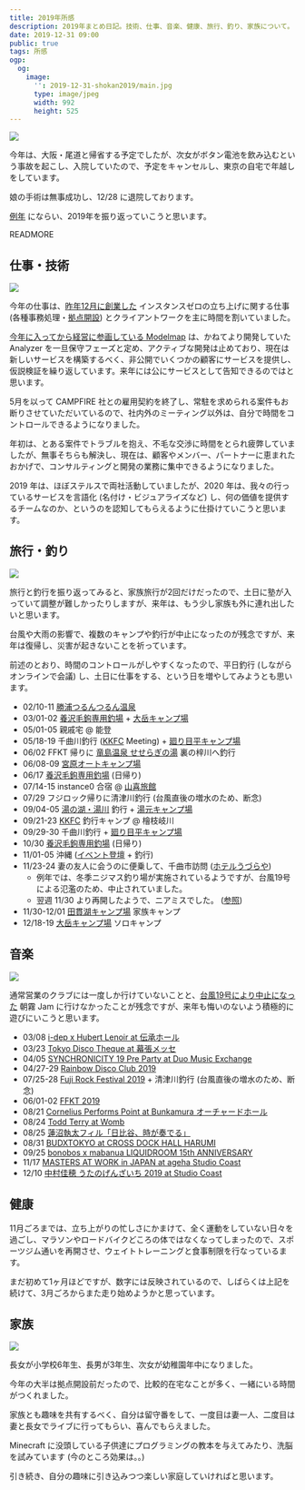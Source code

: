 ```yaml
---
title: 2019年所感
description: 2019年まとめ日記。技術、仕事、音楽、健康、旅行、釣り、家族について。
date: 2019-12-31 09:00
public: true
tags: 所感
ogp:
  og:
    image:
      '': 2019-12-31-shokan2019/main.jpg
      type: image/jpeg
      width: 992
      height: 525
---
```


![](2019-12-31-shokan2019/main.jpg)

今年は、大阪・尾道と帰省する予定でしたが、次女がボタン電池を飲み込むという事故を起こし、入院していたので、予定をキャンセルし、東京の自宅で年越しをしています。

娘の手術は無事成功し、12/28 に退院しております。

[例年](/t/所感/) にならい、2019年を振り返っていこうと思います。

READMORE

## 仕事・技術

![](2019-12-31-shokan2019/ins0.jpg)

今年の仕事は、[昨年12月に創業した](/2019/02/01/instance0/) インスタンスゼロの立ち上げに関する仕事 (各種事務処理・[拠点開設](/2019/11/01/ins0-fudomae/)) とクライアントワークを主に時間を割いていました。

[今年に入ってから経営に参画している Modelmap](/2019/02/12/modelmap/) は、かねてより開発していた Analyzer を一旦保守フェーズと定め、アクティブな開発は止めており、現在は新しいサービスを構築するべく、非公開でいくつかの顧客にサービスを提供し、仮説検証を繰り返しています。来年には公にサービスとして告知できるのではと思います。

5月を以って CAMPFIRE 社との雇用契約を終了し、常駐を求められる案件もお断りさせていただいているので、社内外のミーティング以外は、自分で時間をコントロールできるようになりました。

年初は、とある案件でトラブルを抱え、不毛な交渉に時間をとられ疲弊していましたが、無事そちらも解決し、現在は、顧客やメンバー、パートナーに恵まれたおかげで、コンサルティングと開発の業務に集中できるようになりました。

2019 年は、ほぼステルスで両社活動していましたが、2020 年は、我々の行っているサービスを言語化 (名付け・ビジュアライズなど) し、何の価値を提供するチームなのか、というのを認知してもらえるように仕掛けていこうと思います。

## 旅行・釣り

![](2019-12-31-shokan2019/hinoemata.jpg)

旅行と釣行を振り返ってみると、家族旅行が2回だけだったので、土日に塾が入っていて調整が難しかったりしますが、来年は、もう少し家族も外に連れ出したいと思います。

台風や大雨の影響で、複数のキャンプや釣行が中止になったのが残念ですが、来年は復帰し、災害が起きないことを祈っています。

前述のとおり、時間のコントロールがしやすくなったので、平日釣行 (しながらオンラインで会議) し、土日に仕事をする、という日を増やしてみようとも思います。

- 02/10-11 [勝浦つるんつるん温泉](http://katuuraonsen.com/)
- 03/01-02 [養沢毛鉤専用釣場] + [大岳キャンプ場]
- 05/01-05 親戚宅 @ 能登
- 05/18-19 千曲川釣行 ([KKFC] Meeting) + [廻り目平キャンプ場]
- 06/02 FFKT 帰りに [竜島温泉 せせらぎの湯](https://ryushima-onsen.jp/) 裏の梓川へ釣行
- 06/08-09 [宮原オートキャンプ場](http://www.camp-miyahara.com/)
- 06/17 [養沢毛鉤専用釣場]&nbsp;(日帰り)
- 07/14-15 instance0 合宿 @ [山喜旅館](http://www.ito-yamaki.jp/)
- 07/29 フジロック帰りに清津川釣行 (台風直後の増水のため、断念)
- 09/04-05 [湯の湖・湯川](http://www.naisuimen.or.jp/nikko/) 釣行 + [湯元キャンプ場](http://www.nikkoyumoto-vc.com/guide/)
- 09/21-23 [KKFC] 釣行キャンプ @ 檜枝岐川
- 09/29-30 千曲川釣行 + [廻り目平キャンプ場]
- 10/30 [養沢毛鉤専用釣場]&nbsp;(日帰り)
- 11/01-05 沖縄 ([イベント登壇](/2019/11/02/electron-vsto/) + 釣行)
- 11/23-24 妻の友人に会うのに便乗して、千曲市訪問 ([ホテルうづらや](https://uzuraya.net/))
  - 例年では、冬季ニジマス釣り場が実施されているようですが、台風19号による氾濫のため、中止されていました。
  - 翌週 11/30 より再開したようで、ニアミスでした。 ([参照](https://chikuma-kanko.com/2019-11-29/post-15601/))
- 11/30-12/01 [田貫湖キャンプ場](https://tanukiko.com/) 家族キャンプ
- 12/18-19 [大岳キャンプ場] ソロキャンプ

## 音楽

![](2019-12-31-shokan2019/frf.jpg)

通常営業のクラブには一度しか行けていないことと、[台風19号により中止になった](https://asagirijam.jp/news/20191009_02.html) 朝霧 Jam に行けなかったことが残念ですが、来年も悔いのないよう積極的に遊びにいこうと思います。

- 03/08 [i-dep x Hubert Lenoir at 伝承ホール](https://clubberia.com/ja/events/284471-i-dep-x-Hubert-Lenoir/)
- 03/23 [Tokyo Disco Theque at 幕張メッセ](http://discothequefestival.com/)
- 04/05 [SYNCHRONICITY 19 Pre Party at Duo Music Exchange](https://synchronicity.tv/festival/)
- 04/27-29 [Rainbow Disco Club 2019](http://www.rainbowdiscoclub.com/)
- 07/25-28 [Fuji Rock Festival 2019](https://www.fujirockfestival.com/) + 清津川釣行 (台風直後の増水のため、断念)
- 06/01-02 [FFKT 2019](http://ffkt.jp/)
- 08/21 [Cornelius Performs Point at Bunkamura オーチャードホール](https://www.bunkamura.co.jp/orchard/lineup/kashi/20190821.html)
- 08/24 [Todd Terry at Womb](https://www.womb.co.jp/event/2019/08/24/todd-terry/)
- 08/25 [蓮沼執太フィル「日比谷、時が奏でる」](https://190825hasunumaphil.peatix.com/)
- 08/31 [BUDXTOKYO at CROSS DOCK HALL HARUMI](https://mixmag.net/budx/budx-cities/tokyo)
- 09/25 [bonobos x mabanua LIQUIDROOM 15th ANNIVERSARY](https://www.liquidroom.net/schedule/lr15_bonobos_mabanua_20190925)
- 11/17 [MASTERS AT WORK in JAPAN at ageha Studio Coast](http://mawinjapan.com/)
- 12/10 [中村佳穂 うたのげんざいち 2019 at Studio Coast](https://spaceshowermusic.com/schedule/103436/)

## 健康

11月ごろまでは、立ち上がりの忙しさにかまけて、全く運動をしていない日々を過ごし、マラソンやロードバイクどころの体ではなくなってしまったので、スポーツジム通いを再開させ、ウェイトトレーニングと食事制限を行なっているます。

まだ初めて1ヶ月ほどですが、数字には反映されているので、しばらくは上記を続けて、3月ごろからまた走り始めようかと思っています。

## 家族

![](2019-12-31-shokan2019/kids.jpg)

長女が小学校6年生、長男が3年生、次女が幼稚園年中になりました。

今年の大半は拠点開設前だったので、比較的在宅なことが多く、一緒にいる時間がつくれました。

家族とも趣味を共有するべく、自分は留守番をして、一度目は妻一人、二度目は妻と長女でライブに行ってもらい、喜んでもらえました。

Minecraft に没頭している子供達にプログラミングの教本を与えてみたり、洗脳を試みています (今のところ効果は。。)

引き続き、自分の趣味に引き込みつつ楽しい家庭していければと思います。


[大岳キャンプ場]: http://otakecamp.web.fc2.com/
[養沢毛鉤専用釣場]: http://yozawa.jp/
[KKFC]: https://www.angler-s.com/kffc/
[廻り目平キャンプ場]: http://w2.avis.ne.jp/~mawarime/